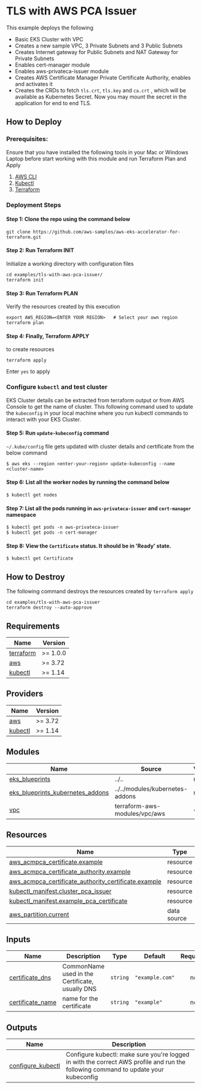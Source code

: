 # TLS with AWS PCA Issuer

This example deploys the following

- Basic EKS Cluster with VPC
- Creates a new sample VPC, 3 Private Subnets and 3 Public Subnets
- Creates Internet gateway for Public Subnets and NAT Gateway for Private Subnets
- Enables cert-manager module
- Enables aws-privateca-issuer module
- Creates AWS Certificate Manager Private Certificate Authority, enables and activates it
- Creates the CRDs to fetch `tls.crt`, `tls.key` and `ca.crt` , which will be available as Kubernetes Secret. Now you may mount the secret in the application for end to end TLS.

## How to Deploy

### Prerequisites:

Ensure that you have installed the following tools in your Mac or Windows Laptop before start working with this module and run Terraform Plan and Apply

1. [AWS CLI](https://docs.aws.amazon.com/cli/latest/userguide/install-cliv2.html)
2. [Kubectl](https://Kubernetes.io/docs/tasks/tools/)
3. [Terraform](https://learn.hashicorp.com/tutorials/terraform/install-cli)

### Deployment Steps

#### Step 1: Clone the repo using the command below

```shell script
git clone https://github.com/aws-samples/aws-eks-accelerator-for-terraform.git
```

#### Step 2: Run Terraform INIT

Initialize a working directory with configuration files

```shell script
cd examples/tls-with-aws-pca-issuer/
terraform init
```

#### Step 3: Run Terraform PLAN

Verify the resources created by this execution

```shell script
export AWS_REGION=<ENTER YOUR REGION>   # Select your own region
terraform plan
```

#### Step 4: Finally, Terraform APPLY

to create resources

```shell script
terraform apply
```

Enter `yes` to apply

### Configure `kubectl` and test cluster

EKS Cluster details can be extracted from terraform output or from AWS Console to get the name of cluster.
This following command used to update the `kubeconfig` in your local machine where you run kubectl commands to interact with your EKS Cluster.

#### Step 5: Run `update-kubeconfig` command

`~/.kube/config` file gets updated with cluster details and certificate from the below command

    $ aws eks --region <enter-your-region> update-kubeconfig --name <cluster-name>

#### Step 6: List all the worker nodes by running the command below

    $ kubectl get nodes

#### Step 7: List all the pods running in `aws-privateca-issuer` and `cert-manager` namespace

    $ kubectl get pods -n aws-privateca-issuer
    $ kubectl get pods -n cert-manager

#### Step 8: View the `Certificate` status. It should be in 'Ready' state.

    $ kubectl get Certificate

## How to Destroy

The following command destroys the resources created by `terraform apply`

```shell script
cd examples/tls-with-aws-pca-issuer
terraform destroy --auto-approve
```

<!-- BEGINNING OF PRE-COMMIT-TERRAFORM DOCS HOOK -->
## Requirements

| Name | Version |
|------|---------|
| <a name="requirement_terraform"></a> [terraform](#requirement\_terraform) | >= 1.0.0 |
| <a name="requirement_aws"></a> [aws](#requirement\_aws) | >= 3.72 |
| <a name="requirement_kubectl"></a> [kubectl](#requirement\_kubectl) | >= 1.14 |

## Providers

| Name | Version |
|------|---------|
| <a name="provider_aws"></a> [aws](#provider\_aws) | >= 3.72 |
| <a name="provider_kubectl"></a> [kubectl](#provider\_kubectl) | >= 1.14 |

## Modules

| Name | Source | Version |
|------|--------|---------|
| <a name="module_eks_blueprints"></a> [eks\_blueprints](#module\_eks\_blueprints) | ../.. | n/a |
| <a name="module_eks_blueprints_kubernetes_addons"></a> [eks\_blueprints\_kubernetes\_addons](#module\_eks\_blueprints\_kubernetes\_addons) | ../../modules/kubernetes-addons | n/a |
| <a name="module_vpc"></a> [vpc](#module\_vpc) | terraform-aws-modules/vpc/aws | ~> 3.0 |

## Resources

| Name | Type |
|------|------|
| [aws_acmpca_certificate.example](https://registry.terraform.io/providers/hashicorp/aws/latest/docs/resources/acmpca_certificate) | resource |
| [aws_acmpca_certificate_authority.example](https://registry.terraform.io/providers/hashicorp/aws/latest/docs/resources/acmpca_certificate_authority) | resource |
| [aws_acmpca_certificate_authority_certificate.example](https://registry.terraform.io/providers/hashicorp/aws/latest/docs/resources/acmpca_certificate_authority_certificate) | resource |
| [kubectl_manifest.cluster_pca_issuer](https://registry.terraform.io/providers/gavinbunney/kubectl/latest/docs/resources/manifest) | resource |
| [kubectl_manifest.example_pca_certificate](https://registry.terraform.io/providers/gavinbunney/kubectl/latest/docs/resources/manifest) | resource |
| [aws_partition.current](https://registry.terraform.io/providers/hashicorp/aws/latest/docs/data-sources/partition) | data source |

## Inputs

| Name | Description | Type | Default | Required |
|------|-------------|------|---------|:--------:|
| <a name="input_certificate_dns"></a> [certificate\_dns](#input\_certificate\_dns) | CommonName used in the Certificate, usually DNS | `string` | `"example.com"` | no |
| <a name="input_certificate_name"></a> [certificate\_name](#input\_certificate\_name) | name for the certificate | `string` | `"example"` | no |

## Outputs

| Name | Description |
|------|-------------|
| <a name="output_configure_kubectl"></a> [configure\_kubectl](#output\_configure\_kubectl) | Configure kubectl: make sure you're logged in with the correct AWS profile and run the following command to update your kubeconfig |
<!-- END OF PRE-COMMIT-TERRAFORM DOCS HOOK -->
